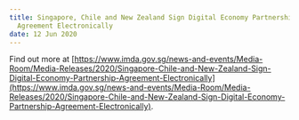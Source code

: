 ```yaml
---
title: Singapore, Chile and New Zealand Sign Digital Economy Partnership
  Agreement Electronically
date: 12 Jun 2020
---
```


Find out more at [https://www.imda.gov.sg/news-and-events/Media-Room/Media-Releases/2020/Singapore-Chile-and-New-Zealand-Sign-Digital-Economy-Partnership-Agreement-Electronically](https://www.imda.gov.sg/news-and-events/Media-Room/Media-Releases/2020/Singapore-Chile-and-New-Zealand-Sign-Digital-Economy-Partnership-Agreement-Electronically).
